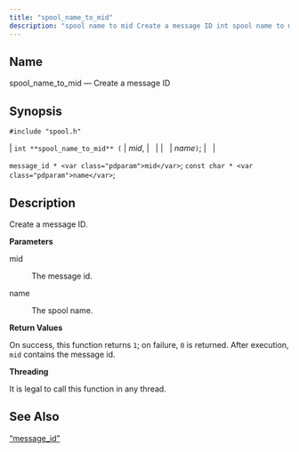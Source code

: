 ```yaml
---
title: "spool_name_to_mid"
description: "spool name to mid Create a message ID int spool name to mid mid name message id mid const char name Create a message ID mid The message id name The spool name On success this function returns 1 on failure 0 is returned After execution mid contains the message..."
---
```


<a name="apis.spool_name_to_mid"></a> 
## Name

spool_name_to_mid — Create a message ID

## Synopsis

`#include "spool.h"`

| `int **spool_name_to_mid** (` | <var class="pdparam">mid</var>, |   |
|   | <var class="pdparam">name</var>`)`; |   |

`message_id * <var class="pdparam">mid</var>`;
`const char * <var class="pdparam">name</var>`;<a name="idp62674656"></a> 
## Description

Create a message ID.

**<a name="idp62675856"></a> Parameters**

<dl class="variablelist">

<dt>mid</dt>

<dd>

The message id.

</dd>

<dt>name</dt>

<dd>

The spool name.

</dd>

</dl>

**<a name="idp62680384"></a> Return Values**

On success, this function returns `1`; on failure, `0` is returned. After execution, `mid` contains the message id.

**<a name="idp62682688"></a> Threading**

It is legal to call this function in any thread.

<a name="idp62683792"></a> 
## See Also

[“message_id”](/momentum/3/3-api/structs-message-id)